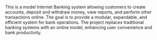 This is a model Internet Banking system allowing customers to 
create accounts, deposit and withdraw money, view reports,
 and perform other transactions online. The goal is to provide a
 modular, expandable, and efficient system for bank operations. 
The project replaces traditional banking systems with an online 
model, enhancing user convenience and bank productivity.
